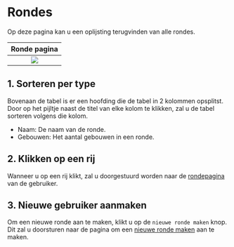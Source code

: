 # Rondes

Op deze pagina kan u een oplijsting terugvinden van alle rondes.

|                Ronde pagina                |
|:-----------------------------------------------:|
| ![](TODO) |

## 1. Sorteren per type
Bovenaan de tabel is er een hoofding die de tabel in 2 kolommen opsplitst.
Door op het pijltje naast de titel van elke kolom te klikken, zal u de tabel
sorteren volgens die kolom.

- Naam: De naam van de ronde.
- Gebouwen: Het aantal gebouwen in een ronde.

## 2. Klikken op een rij
Wanneer u op een rij klikt, zal u doorgestuurd worden naar de [rondepagina](../detail/ronde.md)
van de gebruiker.

## 3. Nieuwe gebruiker aanmaken
Om een nieuwe ronde aan te maken, klikt u op de `nieuwe ronde maken` knop. Dit zal u doorsturen
naar de pagina om een [nieuwe ronde maken](../create/create_gebouwen.md) aan te maken.